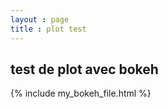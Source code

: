 ```yaml
---
layout : page
title : plot test
---
```


## test de plot avec bokeh

{% include my_bokeh_file.html %}


